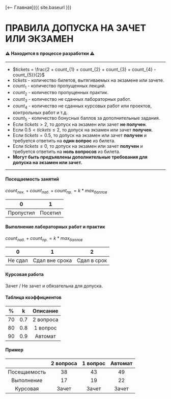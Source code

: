 [⟵ Главная]({{ site.baseurl }})

# **ПРАВИЛА ДОПУСКА НА ЗАЧЕТ ИЛИ ЭКЗАМЕН**

#### ⚠️ **Находится в процессе разработки** ⚠️

---

* $tickets = \frac{2 + count_{1} + count_{2} + count_{3} + count_{4} - count_{5}}{2}$
* $tickets$ - количество билетов, вытягиваемых на экзамене или зачете.
* $count_{1}$ - количество пропущенных лекций.
* $count_{2}$ - количество пропущенных практик.
* $count_{3}$ - количество не сданных лабораторных работ.
* $count_{4}$ - количество не сданных курсовых работ или проектов, контрольных работ и т.д.
* $count_{5}$ - количество бонусных баллов за дополнительные задания.
* Если $tickets \gt 2$, то допуск на экзамен или зачет **не получен**.
* Если $0.5 \lt tickets \leq 2$, то допуск на экзамен или зачет **получен**.
* Если $tickets = 0.5$, то допуск на экзамен или зачет **получен** и требуется ответить на **один вопрос** из билета.
* Если $tickets \leq 0$, то допуск на экзамен или зачет **получен** и требуется ответить на **ноль вопросов** из билета.
* **Могут быть предъявлены дополнительные требования для допуска на экзамен или зачет.**

---

#### Посещаемость занятий

$count_{лек.}+count_{лаб.}+count_{пр.}=k*max_{баллов}$

| 0 | 1 |
|:-:|:-:|
| Пропустил | Посетил |

#### Выполнение лабораторных работ и практик

$count_{лаб.}+count_{пр.}=k*max_{баллов}$

| 0 | 1 | 2 |
|:-:|:-:|:-:|
| Не сдал | Сдал вне срока | Сдал в срок |

#### Курсовая работа
Зачет / Не зачет и обязательна для допуска.

#### Таблица коэффициентов

| % | k | Описание |
|:-:|:-:|:-:|
| 70 | 0.7 | 2 вопроса |
| 80 | 0.8 | 1 вопрос |
| 90 | 0.9 | Автомат |

#### Пример

|   | 2 вопроса | 1 вопрос | Автомат |
|:-:|:-:|:-:|:-:|
| Посещаемость | 38 | 43 | 49 |
| Выполнение | 17 | 19 | 22 |
| Курсовая | Зачет | Зачет | Зачет |
